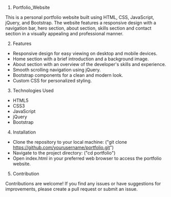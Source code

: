 1. Portfolio_Website

  This is a personal portfolio website built using HTML, CSS, JavaScript, jQuery, and Bootstrap. The website features a responsive design with a navigation bar, hero section, about section, skills section and contact section in a visually appealing and professional manner.

2. Features

 - Responsive design for easy viewing on desktop and mobile devices.
 - Home section with a brief introduction and a background image.
 - About section with an overview of the developer's skills and experience.
 - Smooth scrolling navigation using jQuery.
 - Bootstrap components for a clean and modern look.
 - Custom CSS for personalized styling.
 
3. Technologies Used
 
 - HTML5
 - CSS3
 - JavaScript
 - jQuery
 - Bootstrap

4. Installation

  - Clone the repository to your local machine: ("git clone https://github.com/yourusername/portfolio.git")
  - Navigate to the project directory: ("cd portfolio")
  - Open index.html in your preferred web browser to access the portfolio website.

5. Contribution

  Contributions are welcome! If you find any issues or have suggestions for improvements, please create a pull request or submit an issue.
